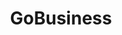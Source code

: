 ---
layout: homepage
title: GoBusiness
description: For Singapore Businesses
image: /images/
permalink: /
notification: Please click <a href="https://go.gov.sg/businessconnect">here</a> for enquiries. 
sections:
    - hero:
        title: Exemption from Suspension of Activities
        background: /images/hero-banner.jpg
        key_highlights:
        - title: General Exemption
          url: https://form.gov.sg/5e8147f514171f0011b34f90
          description: Application for your workplace to be allowed to continue operations during the suspension period.</br>or</br>Declaration of manpower for companies which provide essential services.</br></br>Click Here
        - title: Time-Limited Exemption
          url: https://form.gov.sg/5e8602bf95ddc70011decfa7
          description: </br></br>Application for your workplace to be allowed to have temporary operations.</br></br></br>Click Here
#    - hero:
#        title: Activities
#        background: /images/hero-banner.jpg
#        key_highlights:
#        - title: General 
#          url: https://www.google.com.sg/
#          description: Please submit details.
#        - title: Time
#          url: https://www.google.com.sg/
#          description: Please submit details.
---